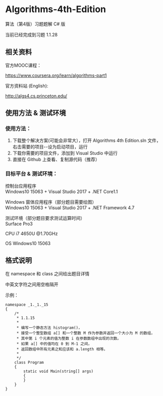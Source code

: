 # Algorithms-4th-Edition

算法（第4版）习题题解 C# 版  

当前已经完成到习题 1.1.28  

## 相关资料  

官方MOOC课程： 

https://www.coursera.org/learn/algorithms-part1

官方资料站 (English):

http://algs4.cs.princeton.edu/

## 使用方法 & 测试环境

### 使用方法：  

1. 下载整个解决方案(可能会非常大），打开 Algorithms 4th Edition.sln 文件，右击需要的项目--设为启动项目，运行  
2. 下载你需要的项目文件，添加到 Visual Studio 中运行
3. 直接在 Github 上查看、复制源代码（推荐）

### 目标平台 & 测试环境：  

控制台应用程序  
Windows10 15063 + Visual Studio 2017 + .NET Core1.1  

Windows 窗体应用程序（部分题目需要绘图）  
Windows10 15063 + Visual Studio 2017 + .NET Framework 4.7  

测试环境（部分题目要求测试运算时间）  
Surface Pro3

CPU i7 4650U @1.70GHz

OS Windows10 15063

## 格式说明

在 namespace 和 class 之间给出题目详情

中英文字符之间用空格隔开

示例：

    namespace _1._1._15  
    {  
        /*  
         * 1.1.15  
         *   
         * 编写一个静态方法 histogram()，  
         * 接受一个整型数组 a[] 和一个整数 M 作为参数并返回一个大小为 M 的数组，  
         * 其中第 i 个元素的值为整数 i 在参数数组中出现的次数。  
         * 如果 a[] 中的值均在 0 到 M-1 之间，  
         * 返回数组中所有元素之和应该和 a.length 相等。  
         *   
         */  
        class Program  
        {  
            static void Main(string[] args)  
            {  
            }  
        }  
    }  
